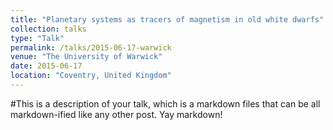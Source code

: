 ```yaml
---
title: "Planetary systems as tracers of magnetism in old white dwarfs"
collection: talks
type: "Talk"
permalink: /talks/2015-06-17-warwick
venue: "The University of Warwick"
date: 2015-06-17
location: "Coventry, United Kingdom"
---
```


#This is a description of your talk, which is a markdown files that can be all markdown-ified like any other post. Yay markdown!
